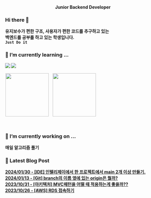 <p align="center">
	<b>Junior Backend Developer</br>
</p>

### Hi there 👋
유지보수가 편한 구조, 사용자가 편한 코드를 추구하고 있는  
백엔드를 공부를 하고 있는 학생입니다.  
`Just Do it`

### 🌱 I’m currently learning ...

<a href="https://www.java.com/ko/" target="_blank"><img src="https://img.shields.io/badge/Java-007396?style=flat-square&logo=Java&logoColor=white"/></a>
<a href="https://spring.io/" target="_blank"><img src="https://img.shields.io/badge/Spring-6DB33F?style=flat-square&logo=Spring&logoColor=white"/></a>

<p align="left">
    <a href="https://solved.ac/plate0113">
    <img src="http://mazassumnida.wtf/api/v2/generate_badge?boj=plate0113" style="margin-left: 1px; vertical-align:top" height=140/></a>
    <img src="https://github-readme-stats.vercel.app/api?username=sihyunjojo&&show_icons=true&theme=highcontrast" style="margin-left: 10px; vertical-align:top" height=140/></a>
</p>
<br>

<!--
**sihyunjojo/sihyunjojo** is a ✨ _special_ ✨ repository because its `README.md` (this file) appears on your GitHub profile.

Here are some ideas to get you started:

- 👯 I’m looking to collaborate on ...
- 🤔 I’m looking for help with ...
- 💬 Ask me about ...
- 📫 How to reach me: ...
- 😄 Pronouns: ...
- ⚡ Fun fact: ...
-->

### 🔭 I’m currently working on ...
매일 알고리즘 풀기

### 📌 Latest Blog Post
[2024/01/30 - [IDE] 인텔리제이에서 한 프로젝트에서 main 2개 이상 만들기.](https://velog.io/@plate0113/IDE-%EC%9D%B8%ED%85%94%EB%A6%AC%EC%A0%9C%EC%9D%B4%EC%97%90%EC%84%9C-%ED%95%9C-%ED%94%84%EB%A1%9C%EC%A0%9D%ED%8A%B8%EC%97%90%EC%84%9C-main-2%EA%B0%9C-%EC%9D%B4%EC%83%81-%EB%A7%8C%EB%93%A4%EA%B8%B0)<br/>
[2024/01/13 - [Git] branch의 이름 옆에 있는 origin은 뭘까?](https://velog.io/@plate0113/Git-branch%EC%9D%98-%EC%9D%B4%EB%A6%84-%EC%98%86%EC%97%90-%EC%9E%88%EB%8A%94-origin%EC%9D%80-%EB%AD%98%EA%B9%8C)<br/>
[2023/10/31 - [아키텍처] MVC패턴을 어떨 때 적용하는게 좋을까??](https://velog.io/@plate0113/%EC%95%84%ED%82%A4%ED%85%8D%EC%B2%98-MVC%ED%8C%A8%ED%84%B4%EC%9D%84-%EC%96%B4%EB%96%A8-%EB%95%8C-%EC%A0%81%EC%9A%A9%ED%95%98%EB%8A%94%EA%B2%8C-%EC%A2%8B%EC%9D%84%EA%B9%8C) <br/>
[2023/10/26 - [AWS] RDS 접속하기](https://velog.io/@plate0113/AWS-RDS-%EC%A0%91%EC%86%8D%ED%95%98%EA%B8%B0) <br/>
